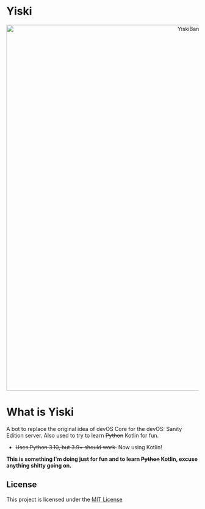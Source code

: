 # Yiski

<p align="center"><img title="Yiski" width="960" alt="YiskiBanner" src="https://user-images.githubusercontent.com/30705254/145800210-a36286c0-ba38-45b6-b3ae-34e6481f9ff5.png"></p>

# What is Yiski
A bot to replace the original idea of devOS Core for the devOS: Sanity Edition server. Also used to try to learn ~~Python~~ Kotlin for fun.
- ~~Uses Python 3.10, but 3.9+ should work.~~ Now using Kotlin!

**This is something I'm doing just for fun and to learn ~~Python~~ Kotlin, excuse anything shitty going on.**

## License
This project is licensed under the [MIT License](LICENSE)